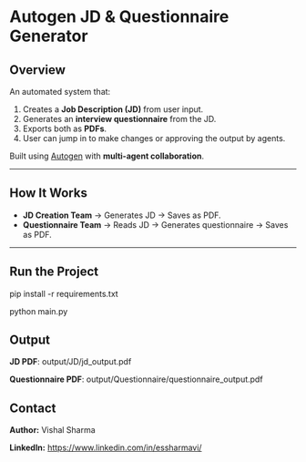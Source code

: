# Autogen JD & Questionnaire Generator

## Overview
An automated system that:
1. Creates a **Job Description (JD)** from user input.
2. Generates an **interview questionnaire** from the JD.
3. Exports both as **PDFs**.
4. User can jump in to make changes or approving the output by agents.

Built using [Autogen](https://github.com/microsoft/autogen) with **multi-agent collaboration**.

---

## How It Works
- **JD Creation Team** → Generates JD → Saves as PDF.
- **Questionnaire Team** → Reads JD → Generates questionnaire → Saves as PDF.

---


## Run the Project
pip install -r requirements.txt

python main.py

## Output
**JD PDF**: output/JD/jd_output.pdf

**Questionnaire PDF**: output/Questionnaire/questionnaire_output.pdf

## Contact
**Author:** Vishal Sharma

**LinkedIn:** https://www.linkedin.com/in/essharmavi/
